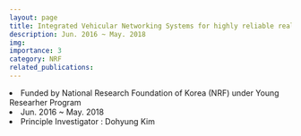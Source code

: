 ```yaml
---
layout: page
title: Integrated Vehicular Networking Systems for highly reliable real-time services
description: Jun. 2016 ~ May. 2018
img: 
importance: 3
category: NRF
related_publications:
---
```


<li> Funded by National Research Foundation of Korea (NRF) under Young Researher Program
<li> Jun. 2016 ~ May. 2018
<li> Principle Investigator : Dohyung Kim

